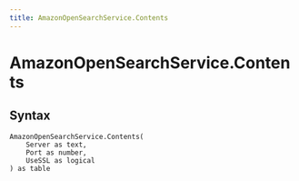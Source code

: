 ```yaml
---
title: AmazonOpenSearchService.Contents
---
```


# AmazonOpenSearchService.Contents



## Syntax

```powerquery
AmazonOpenSearchService.Contents(
    Server as text,
    Port as number,
    UseSSL as logical
) as table
```



